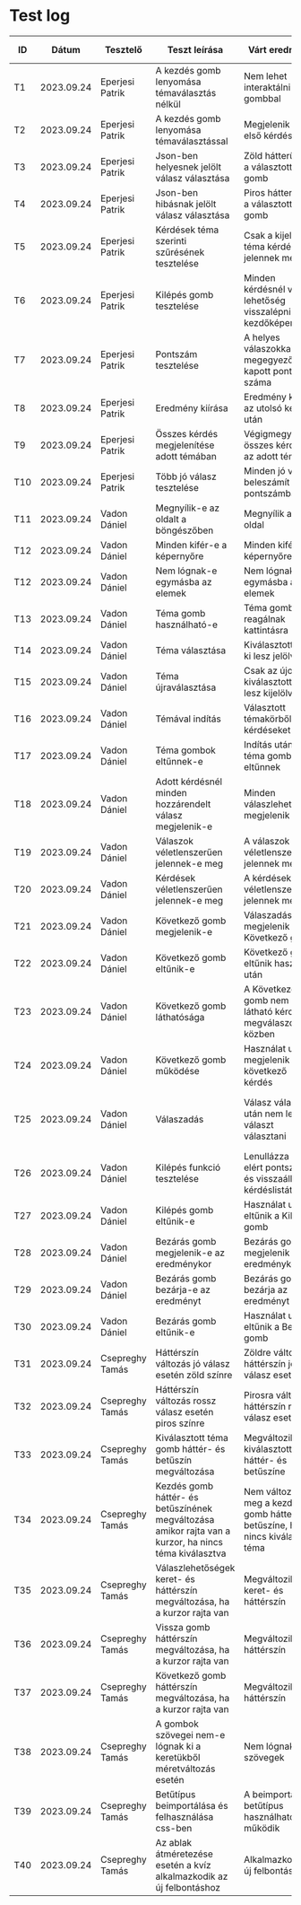 # Test log

| ID | Dátum | Tesztelő | Teszt leírása | Várt eredmény | Kapott eredmény | Átment/Megbukott |
|----|-------|----------|---------------|---------------|-----------------|------------------|
| T1 | 2023.09.24 | Eperjesi Patrik | A kezdés gomb lenyomása témaválasztás nélkül | Nem lehet interaktálni a gombbal | Nem lehet interaktálni a gombbal | Átment |
| T2 | 2023.09.24 | Eperjesi Patrik | A kezdés gomb lenyomása témaválasztással | Megjelenik az első kérdés | Megjelenik az első kérdés | Átment |
| T3 | 2023.09.24 | Eperjesi Patrik | Json-ben helyesnek jelölt válasz választása | Zöld hátterű lesz a választott gomb | Zöld hátterű lett a választott gomb | Átment |
| T4 | 2023.09.24 | Eperjesi Patrik | Json-ben hibásnak jelölt válasz választása | Piros hátterű lesz a választott gomb | Piros hátterű lett a választott gomb | Átment |
| T5 | 2023.09.24 | Eperjesi Patrik | Kérdések téma szerinti szűrésének tesztelése | Csak a kijelölt téma kérdései jelennek meg | Csak a kijelölt téma kérdései jelentek meg | Átment |
| T6 | 2023.09.24 | Eperjesi Patrik | Kilépés gomb tesztelése | Minden kérdésnél van lehetőség visszalépni a kezdőképernyőre | Minden kérdésnél van lehetőség visszalépni a kezdőképernyőre | Átment |
| T7 | 2023.09.24 | Eperjesi Patrik | Pontszám tesztelése | A helyes válaszokkal megegyező a kapott pontok száma | A helyes válaszokkal megegyező a kapott pontok száma | Átment |
| T8 | 2023.09.24 | Eperjesi Patrik | Eredmény kiírása | Eredmény kiírása az utolsó kérdés után | Kiiratta az eredményt | Átment |
| T9 | 2023.09.24 | Eperjesi Patrik | Összes kérdés megjelenítése adott témában | Végigmegy az összes kérdésen az adott témából | Végigment az összes kérdésen az adott témából | Átment |
| T10 | 2023.09.24 | Eperjesi Patrik | Több jó válasz tesztelése | Minden jó válasz beleszámít a pontszámba | Minden jó válasz beleszámít a pontszámba | Átment |
| T11 | 2023.09.24 | Vadon Dániel | Megnyílik-e az oldalt a böngészőben | Megnyílik az oldal | Megnyílt az oldal | Átment |
| T12 | 2023.09.24 | Vadon Dániel | Minden kifér-e a képernyőre | Minden kifér a képernyőre | Minden kifért a képernyőre | Átment |
| T12 | 2023.09.24 | Vadon Dániel | Nem lógnak-e egymásba az elemek | Nem lógnak egymásba az elemek | Nem lógtak egymásba az elemek | Átment |
| T13 | 2023.09.24 | Vadon Dániel | Téma gomb használható-e | Téma gombok reagálnak kattintásra | Téma gombok reagáltak kattintásra | Átment |
| T14 | 2023.09.24 | Vadon Dániel | Téma választása | Kiválasztott téma ki lesz jelölve | Kiválasztott téma ki lett jelölve | Átment |
| T15 | 2023.09.24 | Vadon Dániel | Téma újraválasztása | Csak az újonnan kiválasztott téma lesz kijelölve | Csak az újonnan kiválasztott téma lett kijelölve | Átment |
| T16 | 2023.09.24 | Vadon Dániel | Témával indítás | Választott témakörből ad kérdéseket | Választott témakörből adott kérdéseket | Átment |
| T17 | 2023.09.24 | Vadon Dániel | Téma gombok eltűnnek-e | Indítás után a téma gombok eltűnnek | Indítás után a téma gombok eltűntek | Átment |
| T18 | 2023.09.24 | Vadon Dániel | Adott kérdésnél minden hozzárendelt válasz megjelenik-e | Minden válaszlehetőség megjelenik | Minden válaszlehetőség megjelent | Átment |
| T19 | 2023.09.24 | Vadon Dániel | Válaszok véletlenszerűen jelennek-e meg | A válaszok véletlenszerűen jelennek meg | A válaszok véletlenszerűen jelentek meg | Átment |
| T20 | 2023.09.24 | Vadon Dániel | Kérdések véletlenszerűen jelennek-e meg | A kérdések véletlenszerűen jelennek meg | A kérdések véletlenszerűen jelentek meg | Átment |
| T21 | 2023.09.24 | Vadon Dániel | Következő gomb megjelenik-e | Válaszadás után megjelenik a Következő gomb | Válaszadás után megjelent a Következő gomb | Átment |
| T22 | 2023.09.24 | Vadon Dániel | Következő gomb eltűnik-e | Következő gomb eltűnik használat után | Következő gomb eltűnt használat után | Átment |
| T23 | 2023.09.24 | Vadon Dániel | Következő gomb láthatósága | A Következő gomb nem látható kérdés megválaszolása közben | A Következő gomb nem volt látható kérdés megválaszolása közben | Átment |
| T24 | 2023.09.24 | Vadon Dániel | Következő gomb működése | Használat után megjelenik a következő kérdés | Használat után megjelent a következő kérdés | Átment |
| T25 | 2023.09.24 | Vadon Dániel | Válaszadás | Válasz választás után nem lehet új választ választani | Válasz választás után nem lehetett új választ választani | Átment |
| T26 | 2023.09.24 | Vadon Dániel | Kilépés funkció tesztelése | Lenullázza az elért pontszámot és visszaállítja a kérdéslistát | Lenulláztza az elért pontszámot és visszaállította a kérdéslistát | Átment |
| T27 | 2023.09.24 | Vadon Dániel | Kilépés gomb eltűnik-e | Használat után eltűnik a Kilépés gomb | Használat után eltűnt a Kilépés gomb | Átment |
| T28 | 2023.09.24 | Vadon Dániel | Bezárás gomb megjelenik-e az eredménykor | Bezárás gomb megjelenik az eredménykor | Bezárás gomb megjelent az eredménykor | Átment |
| T29 | 2023.09.24 | Vadon Dániel | Bezárás gomb bezárja-e az eredményt | Bezárás gomb bezárja az eredményt | Bezárás gomb bezárta az eredményt | Átment |
| T30 | 2023.09.24 | Vadon Dániel | Bezárás gomb eltűnik-e | Használat után eltűnik a Bezárás gomb | Használat után eltűnt a Bezárás gomb | Átment |
| T31 | 2023.09.24 | Csepreghy Tamás | Háttérszín változás jó válasz esetén zöld színre | Zöldre változik a háttérszín jó válasz esetén | Zöldre változott a háttérszín jó válasz esetén | Átment |
| T32 | 2023.09.24 | Csepreghy Tamás | Háttérszín változás rossz válasz esetén piros színre | Pirosra változik a háttérszín rossz válasz esetén | Pirosra változott a háttérszín rossz válasz esetén | Átment |
| T33 | 2023.09.24 | Csepreghy Tamás | Kiválasztott téma gomb háttér- és betűszín megváltozása | Megváltozik a kiválasztott téma háttér- és betűszíne | Megváltozott a kiválasztott téma háttér- és betűszíne | Átment |
| T34 | 2023.09.24 | Csepreghy Tamás | Kezdés gomb háttér- és betűszínének megváltozása amikor rajta van a kurzor, ha nincs téma kiválasztva | Nem változik meg a kezdés gomb hátter- és betűszíne, ha nincs kiválasztva téma | Nem változott meg a kezdés gomb háttér- és betűszíne | Átment |
| T35 | 2023.09.24 | Csepreghy Tamás | Válaszlehetőségek keret- és háttérszín megváltozása, ha a kurzor rajta van | Megváltozik a keret- és háttérszín | Megváltozott a keret- és háttérszín | Átment |
| T36 | 2023.09.24 | Csepreghy Tamás | Vissza gomb háttérszín megváltozása, ha a kurzor rajta van | Megváltozik a háttérszín | Megváltozott a háttérszín | Átment |
| T37 | 2023.09.24 | Csepreghy Tamás | Következő gomb háttérszín megváltozása, ha a kurzor rajta van | Megváltozik a háttérszín | Megváltozott a háttérszín | Átment |
| T38 | 2023.09.24 | Csepreghy Tamás | A gombok szövegei nem-e lógnak ki a keretükből méretváltozás esetén | Nem lógnak ki a szövegek | Nem lógtak ki a szövegek | Átment
| T39 | 2023.09.24 | Csepreghy Tamás | Betűtípus beimportálása és felhasználása css-ben | A beimportált betűtípus használható és működik | A beimportált betűtípus működött | Átment |
| T40 | 2023.09.24 | Csepreghy Tamás | Az ablak átméretezése esetén a kvíz alkalmazkodik az új felbontáshoz | Alkalmazkodik az új felbontáshoz | Alkalmazkodott az új felbontáshoz | Átment | 